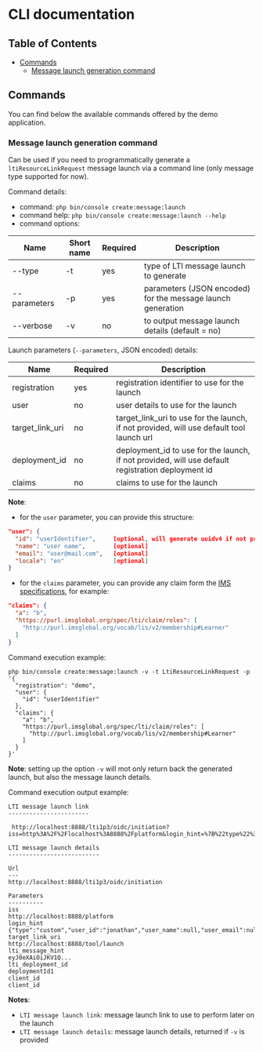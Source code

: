 # CLI documentation

## Table of Contents

- [Commands](#commands)
    - [Message launch generation command](#message-launch-generation-command)


## Commands

You can find below the available commands offered by the demo application.

### Message launch generation command

Can be used if you need to programmatically generate a `ltiResourceLinkRequest` message launch via a command line (only message type supported for now).

Command details:
- command: `php bin/console create:message:launch`
- command help: `php bin/console create:message:launch --help`
- command options: 

| Name           | Short name  | Required | Description                                                  |
|----------------|-------------|----------|--------------------------------------------------------------|
| --type         | -t          | yes      | type of LTI message launch to generate                       |
| --parameters   | -p          | yes      | parameters (JSON encoded) for the message launch generation  |
| --verbose      | -v          | no       | to output message launch details (default = no)              |


Launch parameters (`--parameters`, JSON encoded) details:

| Name                                 | Required |Description                                                                                          |
|--------------------------------------|----------|-----------------------------------------------------------------------------------------------------|
| registration                         | yes      | registration identifier to use for the launch                                                       |
| user                                 | no       | user details to use for the launch                                                                  |
| target_link_uri                      | no       | target_link_uri to use for the launch, if not provided, will use default tool launch url            |
| deployment_id                        | no       | deployment_id to use for the launch, if not provided, will use default registration deployment id   |
| claims                               | no       | claims to use for the launch                                                                        |

**Note**:
- for the `user` parameter, you can provide this structure:
```json
"user": {
  "id": "userIdentifier",     [optional, will generate uuidv4 if not provided]
  "name": "user name",        [optional]
  "email": "user@mail.com",   [optional]
  "locale": "en"              [optional]
}
```
- for the `claims` parameter, you can provide any claim form the [IMS specifications](http://www.imsglobal.org/spec/lti/v1p3/#required-message-claims), for example:
```json
"claims": {
  "a": "b",
  "https://purl.imsglobal.org/spec/lti/claim/roles": [
    "http://purl.imsglobal.org/vocab/lis/v2/membership#Learner"
  ]
}
```


Command execution example:
```shell
php bin/console create:message:launch -v -t LtiResourceLinkRequest -p '{
  "registration": "demo",
  "user": {
    "id": "userIdentifier"
  },
  "claims": {
    "a": "b",
    "https://purl.imsglobal.org/spec/lti/claim/roles": [
      "http://purl.imsglobal.org/vocab/lis/v2/membership#Learner"
    ]
  }
}'
```

**Note**: setting up the option `-v` will mot only return back the generated launch, but also the message launch details.

Command execution output example:

```shell
LTI message launch link
-----------------------

 http://localhost:8888/lti1p3/oidc/initiation?iss=http%3A%2F%2Flocalhost%3A8888%2Fplatform&login_hint=%7B%22type%22%3A%22custom%22%2C%22user_id%22%3A%22jonathan%22%2C%22user_name%22%3Anull%2C%22user_email%22%3Anull%2C%22user_locale%22%3Anull%7D&target_link_uri=http%3A%2F%2Flocalhost%3A8888%2Ftool%2Flaunch&lti_message_hint=eyJ0eXAiOiJKV1Q...&lti_deployment_id=deploymentId1&client_id=client_id

LTI message launch details
--------------------------

Url
---
http://localhost:8888/lti1p3/oidc/initiation

Parameters
----------
iss
http://localhost:8888/platform
login_hint
{"type":"custom","user_id":"jonathan","user_name":null,"user_email":null,"user_locale":null}
target_link_uri
http://localhost:8888/tool/launch
lti_message_hint
eyJ0eXAiOiJKV1Q...
lti_deployment_id
deploymentId1
client_id
client_id
```

**Notes**:
- `LTI message launch link`: message launch link to use to perform later on the launch
- `LTI message launch details`: message launch details, returned if `-v` is provided